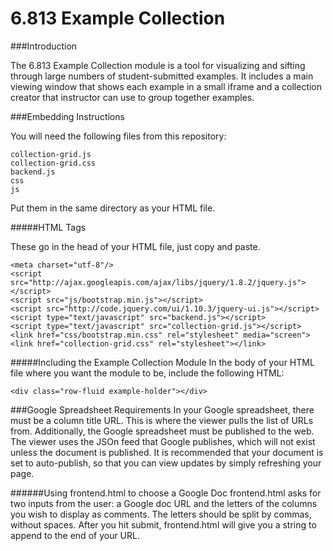 6.813 Example Collection
=======================

###Introduction

The 6.813 Example Collection module is a tool for visualizing and sifting through
large numbers of student-submitted examples. It includes a main viewing window that
shows each example in a small iframe and a collection creator that instructor can use 
to group together examples. 

###Embedding Instructions

You will need the following files from this repository:

	collection-grid.js
	collection-grid.css
	backend.js
	css
	js

Put them in the same directory as your HTML file.

#####HTML Tags

These go in the head of your HTML file, just copy and paste.

	<meta charset="utf-8"/>
	<script src="http://ajax.googleapis.com/ajax/libs/jquery/1.8.2/jquery.js"></script> 
	<script src="js/bootstrap.min.js"></script> 
	<script src="http://code.jquery.com/ui/1.10.3/jquery-ui.js"></script>
	<script type="text/javascript" src="backend.js"></script>
	<script type="text/javascript" src="collection-grid.js"></script> 
	<link href="css/bootstrap.min.css" rel="stylesheet" media="screen">
	<link href="collection-grid.css" rel="stylesheet"></link>  

#####Including the Example Collection Module
In the body of your HTML file where you want the module to be, include the following HTML:
	
	<div class="row-fluid example-holder"></div>
    
###Google Spreadsheet Requirements
In your Google spreadsheet, there must be a column title URL. This is where the viewer pulls the list of URLs from. Additionally, the Google spreadsheet must be published to the web. The viewer uses the JSOn feed that Google publishes, which will not exist unless the document is published. It is recommended that your document is set to auto-publish, so that you can view updates by simply refreshing your page.

######Using frontend.html to choose a Google Doc
frontend.html asks for two inputs from the user: a Google doc URL and the letters of the columns you wish to display as comments. The letters should be split by commas, without spaces. After you hit submit, frontend.html will give you a string to append to the end of your URL. 